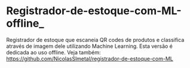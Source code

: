 # Registrador-de-estoque-com-ML-offline_
Registrador de estoque que escaneia QR codes de produtos e classifica através de imagem dele utilizando Machine Learning. Esta versão é dedicada ao uso offline. Veja também: https://github.com/NicolasSlmetal/registrador-de-estoque-com-ML
